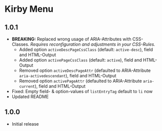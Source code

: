 # Kirby Menu

## 1.0.1

- **BREAKING:** Replaced wrong usage of ARIA-Attributes with CSS-Classes.
  *Requires reconfiguration and adjustments in your CSS-Rules.*
  - Added option `activeDescPageCssClass` (default: `active-desc`), field and HTML-Output
  - Added option `activePageCssClass` (default: `active`), field and HTML-Output
  - Removed option `activeDescPageAttr` (defaulted to ARIA-Attribute `aria-activedescendant`), field and HTML-Output
  - Removed option `activePageAttr` (defaulted to ARIA-Attribute `aria-current`), field and HTML-Output
- Fixed: Empty field- & option-values of `listEntryTag` default to `li` now
- Updated README

## 1.0.0

- Initial release